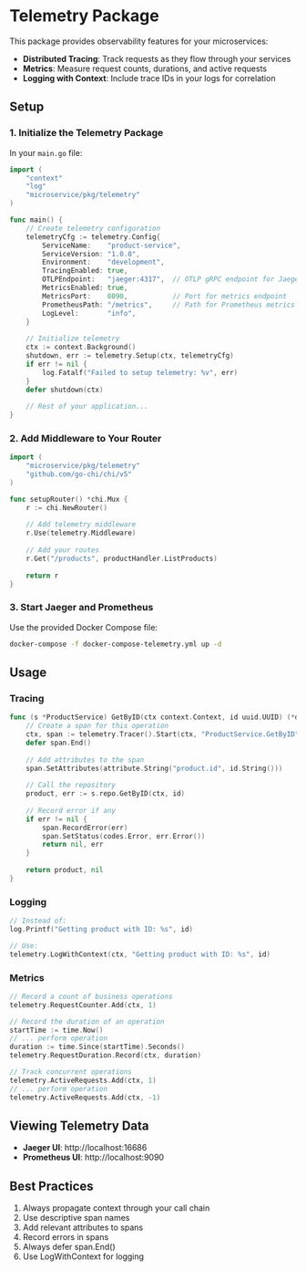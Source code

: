 # Telemetry Package

This package provides observability features for your microservices:

- **Distributed Tracing**: Track requests as they flow through your services
- **Metrics**: Measure request counts, durations, and active requests
- **Logging with Context**: Include trace IDs in your logs for correlation

## Setup

### 1. Initialize the Telemetry Package

In your `main.go` file:

```go
import (
    "context"
    "log"
    "microservice/pkg/telemetry"
)

func main() {
    // Create telemetry configuration
    telemetryCfg := telemetry.Config{
        ServiceName:    "product-service",
        ServiceVersion: "1.0.0",
        Environment:    "development",
        TracingEnabled: true,
        OTLPEndpoint:   "jaeger:4317",  // OTLP gRPC endpoint for Jaeger
        MetricsEnabled: true,
        MetricsPort:    8090,           // Port for metrics endpoint
        PrometheusPath: "/metrics",     // Path for Prometheus metrics
        LogLevel:       "info",
    }
    
    // Initialize telemetry
    ctx := context.Background()
    shutdown, err := telemetry.Setup(ctx, telemetryCfg)
    if err != nil {
        log.Fatalf("Failed to setup telemetry: %v", err)
    }
    defer shutdown(ctx)
    
    // Rest of your application...
}
```

### 2. Add Middleware to Your Router

```go
import (
    "microservice/pkg/telemetry"
    "github.com/go-chi/chi/v5"
)

func setupRouter() *chi.Mux {
    r := chi.NewRouter()
    
    // Add telemetry middleware
    r.Use(telemetry.Middleware)
    
    // Add your routes
    r.Get("/products", productHandler.ListProducts)
    
    return r
}
```

### 3. Start Jaeger and Prometheus

Use the provided Docker Compose file:

```bash
docker-compose -f docker-compose-telemetry.yml up -d
```

## Usage

### Tracing

```go
func (s *ProductService) GetByID(ctx context.Context, id uuid.UUID) (*domain.Product, error) {
    // Create a span for this operation
    ctx, span := telemetry.Tracer().Start(ctx, "ProductService.GetByID")
    defer span.End()
    
    // Add attributes to the span
    span.SetAttributes(attribute.String("product.id", id.String()))
    
    // Call the repository
    product, err := s.repo.GetByID(ctx, id)
    
    // Record error if any
    if err != nil {
        span.RecordError(err)
        span.SetStatus(codes.Error, err.Error())
        return nil, err
    }
    
    return product, nil
}
```

### Logging

```go
// Instead of:
log.Printf("Getting product with ID: %s", id)

// Use:
telemetry.LogWithContext(ctx, "Getting product with ID: %s", id)
```

### Metrics

```go
// Record a count of business operations
telemetry.RequestCounter.Add(ctx, 1)

// Record the duration of an operation
startTime := time.Now()
// ... perform operation
duration := time.Since(startTime).Seconds()
telemetry.RequestDuration.Record(ctx, duration)

// Track concurrent operations
telemetry.ActiveRequests.Add(ctx, 1)
// ... perform operation
telemetry.ActiveRequests.Add(ctx, -1)
```

## Viewing Telemetry Data

- **Jaeger UI**: http://localhost:16686
- **Prometheus UI**: http://localhost:9090

## Best Practices

1. Always propagate context through your call chain
2. Use descriptive span names
3. Add relevant attributes to spans
4. Record errors in spans
5. Always defer span.End()
6. Use LogWithContext for logging
